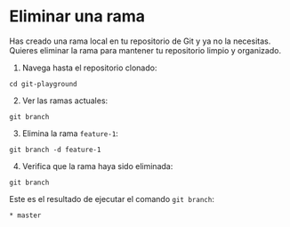 # Eliminar una rama

Has creado una rama local en tu repositorio de Git y ya no la necesitas. Quieres eliminar la rama para mantener tu repositorio limpio y organizado.

1. Navega hasta el repositorio clonado:

```shell
cd git-playground
```

2. Ver las ramas actuales:

```shell
git branch
```

3. Elimina la rama `feature-1`:

```shell
git branch -d feature-1
```

4. Verifica que la rama haya sido eliminada:

```shell
git branch
```

Este es el resultado de ejecutar el comando `git branch`:

```
* master
```
